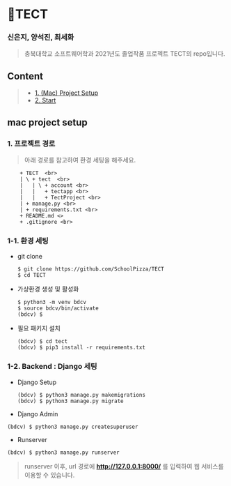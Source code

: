 # :seedling:TECT
### 신은지, 양석진, 최세화
> 충북대학교 소프트웨어학과 2021년도 졸업작품 프로젝트 TECT의 repo입니다. 

## Content 
> - [1. (Mac) Project Setup](#mac-project-setup)
> - [2. Start](#start)

## mac project setup
### 1. 프로젝트 경로
> 아래 경로를 참고하여 환경 세팅을 해주세요. <br>
        
        + TECT  <br>
        | \ + tect  <br>
        |   | \ + account <br>
        |   |   + tectapp <br>
        |   |   + TectProject <br>
        | + manage.py <br>
        | + requirements.txt <br>
        + README.md <>
        + .gitignore <br>
        
        
### 1-1. 환경 세팅

- git clone 

  ```
  $ git clone https://github.com/SchoolPizza/TECT
  $ cd TECT
  ```
  
- 가상환경 생성 및 활성화 

  ```
  $ python3 -m venv bdcv
  $ source bdcv/bin/activate
  (bdcv) $
  ```
- 필요 패키지 설치

  ```
  (bdcv) $ cd tect
  (bdcv) $ pip3 install -r requirements.txt
  ```
 
### 1-2. Backend : Django 세팅
- Django Setup

  ```
  (bdcv) $ python3 manage.py makemigrations
  (bdcv) $ python3 manage.py migrate
  ```
  
 - Django Admin

  ```
  (bdcv) $ python3 manage.py createsuperuser
  ```
  
 - Runserver

  ```
  (bdcv) $ python3 manage.py runserver
  ```
> runserver 이후, url 경로에 **http://127.0.0.1:8000/** 를 입력하여 웹 서비스를 이용할 수 있습니다. <br>
